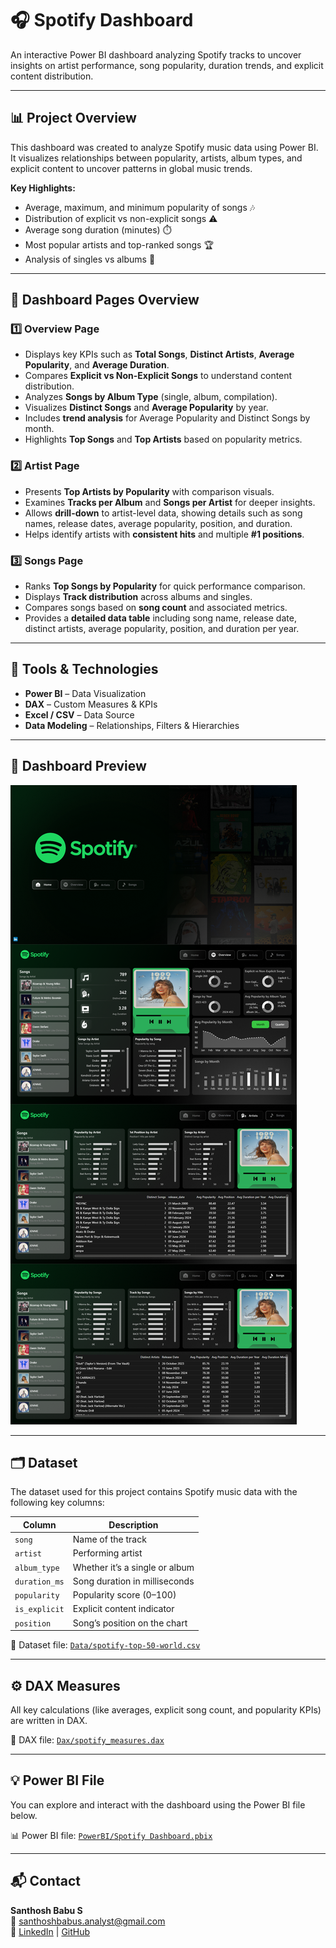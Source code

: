 # 🎧 Spotify Dashboard

An interactive Power BI dashboard analyzing Spotify tracks to uncover insights on artist performance, song popularity, duration trends, and explicit content distribution.

---

## 📊 Project Overview
This dashboard was created to analyze Spotify music data using Power BI.  
It visualizes relationships between popularity, artists, album types, and explicit content to uncover patterns in global music trends.

**Key Highlights:**
- Average, maximum, and minimum popularity of songs 🎶  
- Distribution of explicit vs non-explicit songs ⚠️  
- Average song duration (minutes) ⏱️  
- Most popular artists and top-ranked songs 🏆  
- Analysis of singles vs albums 📀  

---

## 📑 Dashboard Pages Overview

### **1️⃣ Overview Page**
- Displays key KPIs such as **Total Songs**, **Distinct Artists**, **Average Popularity**, and **Average Duration**.  
- Compares **Explicit vs Non-Explicit Songs** to understand content distribution.  
- Analyzes **Songs by Album Type** (single, album, compilation).  
- Visualizes **Distinct Songs** and **Average Popularity** by year.  
- Includes **trend analysis** for Average Popularity and Distinct Songs by month.  
- Highlights **Top Songs** and **Top Artists** based on popularity metrics.

### **2️⃣ Artist Page**
- Presents **Top Artists by Popularity** with comparison visuals.  
- Examines **Tracks per Album** and **Songs per Artist** for deeper insights.  
- Allows **drill-down** to artist-level data, showing details such as song names, release dates, average popularity, position, and duration.  
- Helps identify artists with **consistent hits** and multiple **#1 positions**.

### **3️⃣ Songs Page**
- Ranks **Top Songs by Popularity** for quick performance comparison.  
- Displays **Track distribution** across albums and singles.  
- Compares songs based on **song count** and associated metrics.  
- Provides a **detailed data table** including song name, release date, distinct artists, average popularity, position, and duration per year.

---

## 🧩 Tools & Technologies
- **Power BI** – Data Visualization  
- **DAX** – Custom Measures & KPIs  
- **Excel / CSV** – Data Source  
- **Data Modeling** – Relationships, Filters & Hierarchies  

---

## 📸 Dashboard Preview
![Spotify Dashboard](Images/Spotify%20Dashboard.png)

---

## 🗂️ Dataset
The dataset used for this project contains Spotify music data with the following key columns:

| Column | Description |
|---------|-------------|
| `song` | Name of the track |
| `artist` | Performing artist |
| `album_type` | Whether it’s a single or album |
| `duration_ms` | Song duration in milliseconds |
| `popularity` | Popularity score (0–100) |
| `is_explicit` | Explicit content indicator |
| `position` | Song’s position on the chart |

📂 Dataset file: [`Data/spotify-top-50-world.csv`](Data/spotify-top-50-world.csv)

---

## ⚙️ DAX Measures
All key calculations (like averages, explicit song count, and popularity KPIs) are written in DAX.

📄 DAX file: [`Dax/spotify_measures.dax`](Dax/spotify_measures.dax)

---

## 💡 Power BI File
You can explore and interact with the dashboard using the Power BI file below.

📊 Power BI file: [`PowerBI/Spotify Dashboard.pbix`](PowerBI/Spotify%20Dashboard.pbix)

---

## 📬 Contact
**Santhosh Babu S**  
📧 [santhoshbabus.analyst@gmail.com](mailto:santhoshbabus.analyst@gmail.com)  
🔗 [LinkedIn](https://www.linkedin.com/in/santhoshbabus) | [GitHub](https://github.com/santhoshbabu-analyst)
